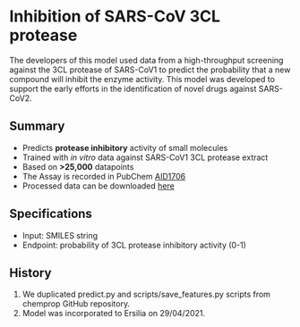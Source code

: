 # Inhibition of SARS-CoV 3CL protease

The developers of this model used data from a high-throughput screening against the 3CL protease of SARS-CoV1 to predict the probability that a new compound will inhibit the enzyme activity. This model was developed to support the early efforts in the identification of novel drugs against SARS-CoV2.

## Summary
* Predicts **protease inhibitory** activity of small molecules
* Trained with _in vitro_ data against SARS-CoV1 3CL protease extract
* Based on **>25,000** datapoints
* The Assay is recorded in PubChem [AID1706](https://pubchem.ncbi.nlm.nih.gov/bioassay/1706#section=Protocol)
* Processed data can be downloaded [here](https://github.com/yangkevin2/coronavirus_data/blob/master/data/AID1706_binarized_sars.csv)

## Specifications
* Input: SMILES string
* Endpoint: probability of 3CL protease inhibitory activity (0-1)

## History
1. We duplicated predict.py and scripts/save_features.py scripts from chemprop GitHub repository.
2. Model was incorporated to Ersilia on 29/04/2021.
